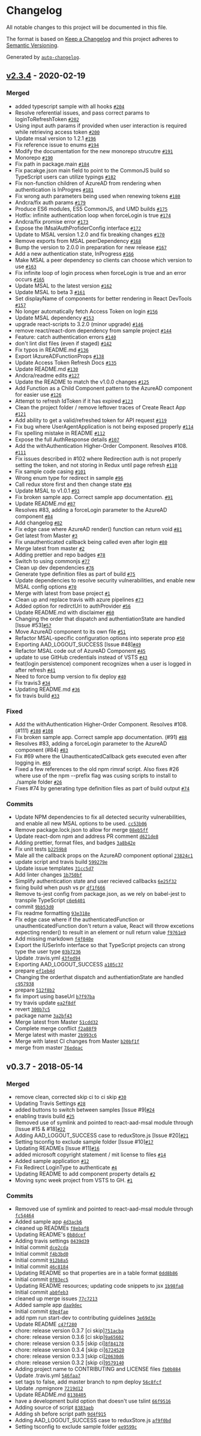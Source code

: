 # Changelog

All notable changes to this project will be documented in this file.

The format is based on [Keep a Changelog](https://keepachangelog.com/en/1.0.0/)
and this project adheres to [Semantic Versioning](https://semver.org/spec/v2.0.0.html).

Generated by [`auto-changelog`](https://github.com/CookPete/auto-changelog).

## [v2.3.4](https://github.com/OscarGalindo/react-aad/compare/v0.3.7...v2.3.4) - 2020-02-19

### Merged

- added typescript sample with all hooks [`#204`](https://github.com/OscarGalindo/react-aad/pull/204)
- Resolve referential issues, and pass correct params to loginToRefreshToken [`#202`](https://github.com/OscarGalindo/react-aad/pull/202)
- Using input auth params if provided when user interaction is required while retrieving access token [`#200`](https://github.com/OscarGalindo/react-aad/pull/200)
- Update msal version to 1.2.1 [`#196`](https://github.com/OscarGalindo/react-aad/pull/196)
- Fix reference issue to enums [`#194`](https://github.com/OscarGalindo/react-aad/pull/194)
- Modify the documentation for the new monorepo strucutre [`#191`](https://github.com/OscarGalindo/react-aad/pull/191)
- Monorepo [`#190`](https://github.com/OscarGalindo/react-aad/pull/190)
- Fix path in package.main [`#184`](https://github.com/OscarGalindo/react-aad/pull/184)
- Fix pacakge.json main field to point to the CommonJS build so TypeScript users can utilize typings [`#182`](https://github.com/OscarGalindo/react-aad/pull/182)
- Fix non-function children of AzureAD from rendering when authentication is InProgres [`#181`](https://github.com/OscarGalindo/react-aad/pull/181)
- Fix wrong auth parameters being used when renewing tokens [`#180`](https://github.com/OscarGalindo/react-aad/pull/180)
- Andcra/fix auth params [`#179`](https://github.com/OscarGalindo/react-aad/pull/179)
- Produce ES6 modules, ES5 CommonJS, and UMD builds [`#175`](https://github.com/OscarGalindo/react-aad/pull/175)
- Hotfix: infinite authentication loop when forceLogin is true [`#174`](https://github.com/OscarGalindo/react-aad/pull/174)
- Andcra/fix promise error [`#173`](https://github.com/OscarGalindo/react-aad/pull/173)
- Expose the IMsalAuthProfiderConfig interface [`#172`](https://github.com/OscarGalindo/react-aad/pull/172)
- Update to MSAL version 1.2.0 and fix breaking changes [`#170`](https://github.com/OscarGalindo/react-aad/pull/170)
- Remove exports from MSAL peerDependency [`#168`](https://github.com/OscarGalindo/react-aad/pull/168)
- Bump the version to 2.0.0 in preparation for new release [`#167`](https://github.com/OscarGalindo/react-aad/pull/167)
- Add a new authentication state, InProgress [`#166`](https://github.com/OscarGalindo/react-aad/pull/166)
- Make MSAL a peer dependency so clients can choose which version to use [`#163`](https://github.com/OscarGalindo/react-aad/pull/163)
- Fix infinite loop of login process when forceLogin is true and an error occurs [`#165`](https://github.com/OscarGalindo/react-aad/pull/165)
- Update MSAL to the latest version [`#162`](https://github.com/OscarGalindo/react-aad/pull/162)
- Update MSAL to beta 3 [`#161`](https://github.com/OscarGalindo/react-aad/pull/161)
- Set displayName of components for better rendering in React DevTools [`#157`](https://github.com/OscarGalindo/react-aad/pull/157)
- No longer automatically fetch Access Token on login [`#156`](https://github.com/OscarGalindo/react-aad/pull/156)
- Update MSAL dependency [`#153`](https://github.com/OscarGalindo/react-aad/pull/153)
- upgrade react-scripts to 3.2.0 (minor upgrade) [`#146`](https://github.com/OscarGalindo/react-aad/pull/146)
- remove react/react-dom dependency from sample project [`#144`](https://github.com/OscarGalindo/react-aad/pull/144)
- Feature: catch authentication errors [`#140`](https://github.com/OscarGalindo/react-aad/pull/140)
- don't lint dist files (even if staged) [`#142`](https://github.com/OscarGalindo/react-aad/pull/142)
- Fix typos in README.md [`#136`](https://github.com/OscarGalindo/react-aad/pull/136)
- Export IAzureADFunctionProps [`#138`](https://github.com/OscarGalindo/react-aad/pull/138)
- Update Access Token Refresh Docs [`#135`](https://github.com/OscarGalindo/react-aad/pull/135)
- Update README.md [`#130`](https://github.com/OscarGalindo/react-aad/pull/130)
- Andcra/readme edits [`#127`](https://github.com/OscarGalindo/react-aad/pull/127)
- Update the README to match the v1.0.0 changes [`#125`](https://github.com/OscarGalindo/react-aad/pull/125)
- Add Function as a Child Component pattern to the AzureAD component for easier use [`#126`](https://github.com/OscarGalindo/react-aad/pull/126)
- Attempt to refresh IdToken if it has expired [`#123`](https://github.com/OscarGalindo/react-aad/pull/123)
- Clean the project folder / remove leftover traces of Create React App [`#121`](https://github.com/OscarGalindo/react-aad/pull/121)
- Add ability to get a valid/refreshed token for API request [`#119`](https://github.com/OscarGalindo/react-aad/pull/119)
- Fix bug where UserAgentApplication is not being exposed properly [`#114`](https://github.com/OscarGalindo/react-aad/pull/114)
- Fix spelling mistake in README [`#112`](https://github.com/OscarGalindo/react-aad/pull/112)
- Expose the full AuthResponse details [`#107`](https://github.com/OscarGalindo/react-aad/pull/107)
- Add the withAuthentication Higher-Order Component. Resolves #108. [`#111`](https://github.com/OscarGalindo/react-aad/pull/111)
- Fix issues described in #102 where Redirection auth is not properly setting the token, and not storing in Redux until page refresh [`#110`](https://github.com/OscarGalindo/react-aad/pull/110)
- Fix sample code casing [`#101`](https://github.com/OscarGalindo/react-aad/pull/101)
- Wrong enum type for redirect in sample [`#96`](https://github.com/OscarGalindo/react-aad/pull/96)
- Call redux store first and then change state [`#94`](https://github.com/OscarGalindo/react-aad/pull/94)
- Update MSAL to v1.0.1 [`#93`](https://github.com/OscarGalindo/react-aad/pull/93)
- Fix broken sample app. Correct sample app documentation. [`#91`](https://github.com/OscarGalindo/react-aad/pull/91)
- Update README.md [`#87`](https://github.com/OscarGalindo/react-aad/pull/87)
- Resolves #83, adding a forceLogin parameter to the AzureAD component [`#84`](https://github.com/OscarGalindo/react-aad/pull/84)
- Add changelog [`#82`](https://github.com/OscarGalindo/react-aad/pull/82)
- Fix edge case where AzureAD render() function can return void [`#81`](https://github.com/OscarGalindo/react-aad/pull/81)
- Get latest from Master [`#3`](https://github.com/OscarGalindo/react-aad/pull/3)
- Fix unauthenticated callback being called even after login [`#80`](https://github.com/OscarGalindo/react-aad/pull/80)
- Merge latest from master [`#2`](https://github.com/OscarGalindo/react-aad/pull/2)
- Adding prettier and repo badges [`#78`](https://github.com/OscarGalindo/react-aad/pull/78)
- Switch to using commonjs [`#77`](https://github.com/OscarGalindo/react-aad/pull/77)
- Clean up dev dependencies [`#76`](https://github.com/OscarGalindo/react-aad/pull/76)
- Generate type definition files as part of build [`#75`](https://github.com/OscarGalindo/react-aad/pull/75)
- Update dependencies to resolve security vulnerabilities, and enable new MSAL config options [`#70`](https://github.com/OscarGalindo/react-aad/pull/70)
- Merge with latest from base project [`#1`](https://github.com/OscarGalindo/react-aad/pull/1)
- Clean up and replace travis with azure pipelines [`#73`](https://github.com/OscarGalindo/react-aad/pull/73)
- Added option for redirctUri to authProvider [`#56`](https://github.com/OscarGalindo/react-aad/pull/56)
- Update README.md with disclaimer [`#60`](https://github.com/OscarGalindo/react-aad/pull/60)
- Changing the order that dispatch and authentiationState are handled [Issue #53][`#57`](https://github.com/OscarGalindo/react-aad/pull/57)
- Move AzureAD component to its own file [`#51`](https://github.com/OscarGalindo/react-aad/pull/51)
- Refactor MSAL-specific configuration options into seperate prop [`#50`](https://github.com/OscarGalindo/react-aad/pull/50)
- Exporting AAD_LOGOUT_SUCCESS [Issue #48][`#49`](https://github.com/OscarGalindo/react-aad/pull/49)
- Refactor MSAL code out of AzureAD Component [`#45`](https://github.com/OscarGalindo/react-aad/pull/45)
- update to use GitHub credentials instead of VSTS [`#43`](https://github.com/OscarGalindo/react-aad/pull/43)
- feat(login persistence) component recognizes when a user is logged in after refresh [`#41`](https://github.com/OscarGalindo/react-aad/pull/41)
- Need to force bump version to fix deploy [`#40`](https://github.com/OscarGalindo/react-aad/pull/40)
- Fix travis3 [`#34`](https://github.com/OscarGalindo/react-aad/pull/34)
- Updating README.md [`#36`](https://github.com/OscarGalindo/react-aad/pull/36)
- fix travis build [`#33`](https://github.com/OscarGalindo/react-aad/pull/33)

### Fixed

- Add the withAuthentication Higher-Order Component. Resolves #108. (#111) [`#108`](https://github.com/OscarGalindo/react-aad/issues/108) [`#108`](https://github.com/OscarGalindo/react-aad/issues/108)
- Fix broken sample app. Correct sample app documentation. (#91) [`#88`](https://github.com/OscarGalindo/react-aad/issues/88)
- Resolves #83, adding a forceLogin parameter to the AzureAD component (#84) [`#83`](https://github.com/OscarGalindo/react-aad/issues/83)
- Fix #69 where the UnauthenticatedCallback gets executed even after logging in. [`#69`](https://github.com/OscarGalindo/react-aad/issues/69)
- Fixed a few references to the old npm rimraf script. Also fixes #26 where use of the npm --prefix flag was cusing scripts to install to ./sample folder [`#26`](https://github.com/OscarGalindo/react-aad/issues/26)
- Fixes #74 by generating type definition files as part of build output [`#74`](https://github.com/OscarGalindo/react-aad/issues/74)

### Commits

- Update NPM dependencies to fix all detected security vulnerabilities, and enable all new MSAL options to be used. [`cc53b06`](https://github.com/OscarGalindo/react-aad/commit/cc53b06513e92601545cea80636ef9cf364914f0)
- Remove package.lock.json to allow for merge [`08eb5ff`](https://github.com/OscarGalindo/react-aad/commit/08eb5ffd5a3ca753ba688c87bb4ca3d3373352d5)
- Update react-dom npm and address PR comment [`d621de8`](https://github.com/OscarGalindo/react-aad/commit/d621de879402fe1d7cde5b4f66f2d073200b2f16)
- Adding prettier, format files, and badges [`3a8b42e`](https://github.com/OscarGalindo/react-aad/commit/3a8b42eda16f142c9dd55cf0ad21ab7f4d7dac55)
- Fix unit tests [`b2259b8`](https://github.com/OscarGalindo/react-aad/commit/b2259b828eb8415887548b0467d7d38230e4a9d5)
- Male all the callback props on the AzureAD component optional [`23824c1`](https://github.com/OscarGalindo/react-aad/commit/23824c1476a296d64863b06ca2b777e380a71fd4)
- update script and travis build [`599279e`](https://github.com/OscarGalindo/react-aad/commit/599279ea64eb73b9bf4162bb78d2dcb653098853)
- Update issue templates [`31cc5d7`](https://github.com/OscarGalindo/react-aad/commit/31cc5d75e6dafe40ee12576947be1e6190124cc6)
- Add linter changes [`1b750bf`](https://github.com/OscarGalindo/react-aad/commit/1b750bf7c19c4f5a4d8540f7292da8167f88430f)
- Simplify authentication state and user recieved callbacks [`6e25f32`](https://github.com/OscarGalindo/react-aad/commit/6e25f32646db65312ac435d488494a607354a5f6)
- fixing build when push vs pr [`df1f666`](https://github.com/OscarGalindo/react-aad/commit/df1f6664eb810601f1597243143692d54e65e591)
- Remove ts-jest config from package.json, as we rely on babel-jest to transpile TypeScript [`c6e6401`](https://github.com/OscarGalindo/react-aad/commit/c6e64014b005338ecb159d5c0332eae1baa899b2)
- commit [`9bb53d0`](https://github.com/OscarGalindo/react-aad/commit/9bb53d0613874891fcba51636bb253733e4c5da5)
- Fix readme formatting [`93e318e`](https://github.com/OscarGalindo/react-aad/commit/93e318e9ef9ae40c3eb5381ea63e3b68b46a9ca5)
- FIx edge case where if the authenticatedFunction or unauthenticatedFunction don't return a value, React will throw excetions expecting render() to result in an element or null return value [`f9761e9`](https://github.com/OscarGalindo/react-aad/commit/f9761e9ef053c8f9085662a28987e1b7f3874a12)
- Add missing markdown [`f4f040e`](https://github.com/OscarGalindo/react-aad/commit/f4f040ec5f5e240db12063b7e883e982f1d46c00)
- Export the IUSerInfo interface so that TypeScript projects can strong type the user type [`03b7236`](https://github.com/OscarGalindo/react-aad/commit/03b72368da20c1c41133603856a3e005baa1a084)
- Update .travis.yml [`43fed94`](https://github.com/OscarGalindo/react-aad/commit/43fed94b251efd41b9ce8d3bb2f2761b63ece1ee)
- Exporting AAD_LOGOUT_SUCCESS [`a105c37`](https://github.com/OscarGalindo/react-aad/commit/a105c372921e56e9c8128b0851c1479c47931184)
- prepare [`ef1eb4d`](https://github.com/OscarGalindo/react-aad/commit/ef1eb4de1bb2f80e9f98a4f3d422ad6b5ac23b19)
- Changing the orderthat dispatch and authentiationState are handled [`c957938`](https://github.com/OscarGalindo/react-aad/commit/c9579384967f6ecde9eed0f96adfd2d0b791ffe7)
- prepare [`512f8b2`](https://github.com/OscarGalindo/react-aad/commit/512f8b2f83c4dbb175b75d3aabaf250a414fb8d1)
- fix import using baseUrl [`b7f97ba`](https://github.com/OscarGalindo/react-aad/commit/b7f97ba748c1d1361654f3727c3cb626cd7c0380)
- try travis update [`ea2f8df`](https://github.com/OscarGalindo/react-aad/commit/ea2f8df2bb1539ec2a3a2099f482460be95d6ff5)
- revert [`300b7c5`](https://github.com/OscarGalindo/react-aad/commit/300b7c56886e40a867386625dd8e505c6194ab2b)
- package name [`3a2bf43`](https://github.com/OscarGalindo/react-aad/commit/3a2bf433030ad7ffe911ff158f01d34d11876b8c)
- Merge latest from Master [`51cdd32`](https://github.com/OscarGalindo/react-aad/commit/51cdd3215686a7a57f2f408c17652c13128c3ea4)
- Complete merge conflict [`f2a88f9`](https://github.com/OscarGalindo/react-aad/commit/f2a88f9020740f1a836e22fdde9ce44481f8b633)
- Merge latest with master [`2b993c6`](https://github.com/OscarGalindo/react-aad/commit/2b993c611566550d02d21a25d80bb389d537d2d7)
- Merge with latest CI changes from Master [`b20bf1f`](https://github.com/OscarGalindo/react-aad/commit/b20bf1fb755f4f04f7bc54fcf015562de79d96d1)
- merge from master [`76edeac`](https://github.com/OscarGalindo/react-aad/commit/76edeac6ac9d5677518a2e2d7e8c542cb658b53b)

## v0.3.7 - 2018-05-14

### Merged

- remove clean, corrected skip ci to ci skip [`#30`](https://github.com/OscarGalindo/react-aad/pull/30)
- Updating Travis Settings [`#28`](https://github.com/OscarGalindo/react-aad/pull/28)
- added buttons to switch between samples [Issue #9][`#24`](https://github.com/OscarGalindo/react-aad/pull/24)
- enabling travis build [`#25`](https://github.com/OscarGalindo/react-aad/pull/25)
- Removed use of symlink and pointed to react-aad-msal module through [Issue #15 & #18][`#22`](https://github.com/OscarGalindo/react-aad/pull/22)
- Adding AAD_LOGOUT_SUCCESS case to reduxStore.js [Issue #20][`#21`](https://github.com/OscarGalindo/react-aad/pull/21)
- Setting tsconfig to exclude sample folder [Issue #10][`#17`](https://github.com/OscarGalindo/react-aad/pull/17)
- Updating READMEs [Issue #11][`#16`](https://github.com/OscarGalindo/react-aad/pull/16)
- added microsoft copyright statement / mit license to files [`#14`](https://github.com/OscarGalindo/react-aad/pull/14)
- Added sample application [`#12`](https://github.com/OscarGalindo/react-aad/pull/12)
- Fix Redirect LoginType to authenticate [`#4`](https://github.com/OscarGalindo/react-aad/pull/4)
- Updating README to add component property details [`#2`](https://github.com/OscarGalindo/react-aad/pull/2)
- Moving sync week project from VSTS to GH. [`#1`](https://github.com/OscarGalindo/react-aad/pull/1)

### Commits

- Removed use of symlink and pointed to react-aad-msal module through [`fc54464`](https://github.com/OscarGalindo/react-aad/commit/fc544641d238f3511596ae5dc637ea070878bc39)
- Added sample app [`4d3acb6`](https://github.com/OscarGalindo/react-aad/commit/4d3acb6ab845b2f440a3ec68d34699c732d09861)
- cleaned up READMEs [`f8ebaf8`](https://github.com/OscarGalindo/react-aad/commit/f8ebaf804f1291fb8110f80649892f6b2c775c24)
- Updating README's [`0b8dcef`](https://github.com/OscarGalindo/react-aad/commit/0b8dcef1f0f19c029f1ca0a87a14b3d8e8bba1f2)
- Adding travis settings [`0439d39`](https://github.com/OscarGalindo/react-aad/commit/0439d399d54c8bba24c9d7f69f28695242cda2ae)
- Initial commit [`dce2cda`](https://github.com/OscarGalindo/react-aad/commit/dce2cdaea7ebcd6cafc782a8801568015f54292c)
- Initial commit [`f4b3bd0`](https://github.com/OscarGalindo/react-aad/commit/f4b3bd022b0db0700c69cfb5255bf48baa3249d0)
- Initial commit [`912b8a5`](https://github.com/OscarGalindo/react-aad/commit/912b8a5e0ae53599c70082c38a9e134c6ea22443)
- Initial commit [`46c8184`](https://github.com/OscarGalindo/react-aad/commit/46c8184149f3b6732ee9cc4f79030d4dcd66845b)
- Updating README so that properties are in a table format [`0dd8b86`](https://github.com/OscarGalindo/react-aad/commit/0dd8b8610a715244fd91bf99b09f75819fc17906)
- Initial commit [`0f03ec5`](https://github.com/OscarGalindo/react-aad/commit/0f03ec53061413431333a26808a95b1f2daf8417)
- Updating README resources; updating code snippets to jsx [`1b98fa8`](https://github.com/OscarGalindo/react-aad/commit/1b98fa85135e18bb8cd4773040093527f8889aa3)
- Initial commit [`ab0feb3`](https://github.com/OscarGalindo/react-aad/commit/ab0feb3200cb6f5e743c56406ae51689efc73368)
- cleaned up merge issues [`77c7213`](https://github.com/OscarGalindo/react-aad/commit/77c721338905fc4b3b18844b71d257a1ab3955df)
- Added sample app [`daa9dec`](https://github.com/OscarGalindo/react-aad/commit/daa9decfd3558d8c7dda45f118a3587d0396496d)
- Initial commit [`69e4fae`](https://github.com/OscarGalindo/react-aad/commit/69e4fae425b3599dd4bf3146b0654aa3bf867f53)
- add npm run start-dev to contributing guidelines [`3e69d3e`](https://github.com/OscarGalindo/react-aad/commit/3e69d3e18d0a6d4ef9ff12350b1cc23b3fc3e0c3)
- Update README [`c47f280`](https://github.com/OscarGalindo/react-aad/commit/c47f28052fb1ce9293691b865520d199c734cd76)
- chore: release version 0.3.7 [ci skip][`751acba`](https://github.com/OscarGalindo/react-aad/commit/751acba0f48eb8529efcfca7c6b88c2c098f535c)
- chore: release version 0.3.6 [ci skip][`9a65602`](https://github.com/OscarGalindo/react-aad/commit/9a65602c826f815f67315c8e52c7174a87b0928b)
- chore: release version 0.3.5 [skip ci][`8f84178`](https://github.com/OscarGalindo/react-aad/commit/8f84178008bb1d7793b292e0997998b002e4a20f)
- chore: release version 0.3.4 [skip ci][`6724520`](https://github.com/OscarGalindo/react-aad/commit/6724520d8a33d08867670a8e376ff7337e8a5d31)
- chore: release version 0.3.3 [skip ci][`20630d6`](https://github.com/OscarGalindo/react-aad/commit/20630d634a50b02e40d342fc6b76caf89fac1f5d)
- chore: release version 0.3.2 [skip ci][`9579140`](https://github.com/OscarGalindo/react-aad/commit/957914067c2d495dff40f8b713014d958fc0fca5)
- Adding project name to CONTRIBUTING and LICENSE files [`fb0b884`](https://github.com/OscarGalindo/react-aad/commit/fb0b88405d9120fdd8fbfcf66efc630e04002fec)
- Update .travis.yml [`546faa7`](https://github.com/OscarGalindo/react-aad/commit/546faa7f3ed7d0f69bbd7c5b228feb598a04e98f)
- set tags to false, add master branch to npm deploy [`56c8fcf`](https://github.com/OscarGalindo/react-aad/commit/56c8fcfa294a3782c54665e2d3db104f20d379c8)
- Update .npmignore [`7219d12`](https://github.com/OscarGalindo/react-aad/commit/7219d1251c672a7de017bd05295dc57e59c194b9)
- Update README.md [`8138405`](https://github.com/OscarGalindo/react-aad/commit/81384050766a6379150dbc7adc6f5da35b05ecdd)
- have a development build option that doesn't use tslint [`66f9516`](https://github.com/OscarGalindo/react-aad/commit/66f9516bdc817cd75a7e90a52795f90f3e284453)
- Adding source of script [`8383aeb`](https://github.com/OscarGalindo/react-aad/commit/8383aeb5164cf85ce325236105f237844f4799a5)
- Adding sh before script path [`9d4f915`](https://github.com/OscarGalindo/react-aad/commit/9d4f915aa95b48125e25ed7dcca1a554f7e8b410)
- Adding AAD_LOGOUT_SUCCESS case to reduxStore.js [`af9f0bd`](https://github.com/OscarGalindo/react-aad/commit/af9f0bd1a889d37dd071f5dacf42e75d84bac282)
- Setting tsconfig to exclude sample folder [`ee9599c`](https://github.com/OscarGalindo/react-aad/commit/ee9599c497c506d15a1868b87a197bae6fbad0d3)
